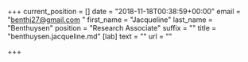 +++
current_position = []
date = "2018-11-18T00:38:59+00:00"
email = "benthj27@gmail.com "
first_name = "Jacqueline"
last_name = "Benthuysen"
position = "Research Associate"
suffix = ""
title = "benthuysen.jacqueline.md"
[lab]
text = ""
url = ""

+++
